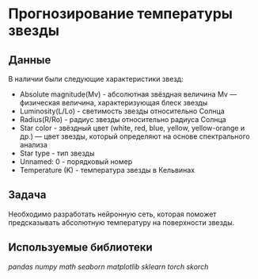 # Прогнозирование температуры звезды
## Данные
В наличии были следующие характеристики звезд:
* Absolute magnitude(Mv) - абсолютная звёздная величина Mv — физическая величина, характеризующая блеск звезды
* Luminosity(L/Lo) - светимость звезды относительно Солнца
* Radius(R/Ro) - радиус звезды относительно радиуса Солнца
* Star color - звёздный цвет (white, red, blue, yellow, yellow-orange и др.) — цвет звезды, который определяют на основе спектрального анализа
* Star type - тип звезды
* Unnamed: 0 - порядковый номер
* Temperature (K) - температура звезды в Кельвинах
## Задача
Необходимо разработать нейронную сеть, которая поможет предсказывать абсолютную температуру на поверхности звезды.
## Используемые библиотеки
*pandas numpy math seaborn matplotlib sklearn torch skorch*
